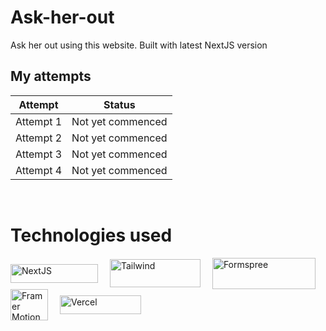 # Ask-her-out
Ask her out using this website. Built with latest NextJS version

## My attempts
| Attempt | Status             |
|---------|--------------------|
| Attempt 1 | Not yet commenced |
| Attempt 2 | Not yet commenced |
| Attempt 3 | Not yet commenced |
| Attempt 4 | Not yet commenced |
<br>

# Technologies used

<div style="display: inline-block;">
  <img align="center" alt="NextJS" height="30" width="140" src="https://upload.wikimedia.org/wikipedia/commons/thumb/8/8e/Nextjs-logo.svg/2560px-Nextjs-logo.svg.png" style="margin-right: 15px;">
  <img align="center" alt="Tailwind" height="45" width="145" src="https://seeklogo.com/images/T/tailwind-css-logo-89E99D7181-seeklogo.com.png" style="margin-right: 15px;">
  <img align="center" alt="Formspree" height="50" width="165" src="https://www.devmigration.com/article/formspree/featuredImage.png" style="margin-right: 15px;">
  <img align="center" alt="Framer Motion" height="50" width="60" src="https://user-images.githubusercontent.com/38039349/60953119-d3c6f300-a2fc-11e9-9596-4978e5d52180.png" style="margin-right: 15px;">
  <img align="center" alt="Vercel" height="30" width="130" src="https://upload.wikimedia.org/wikipedia/commons/thumb/5/5e/Vercel_logo_black.svg/2560px-Vercel_logo_black.svg.png">
</div>

